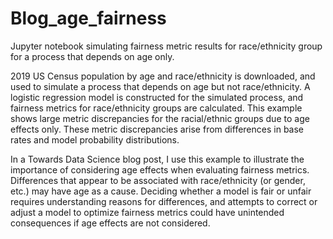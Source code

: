 # Blog_age_fairness
Jupyter notebook simulating fairness metric results for race/ethnicity group for a process that depends on age only.

2019 US Census population by age and race/ethnicity is downloaded, and used to simulate a process that depends on age but not race/ethnicity.  A logistic regression model is constructed for the simulated process, and fairness metrics for race/ethnicity groups are calculated.  This example shows large metric discrepancies for the racial/ethnic groups due to age effects only.  These metric discrepancies arise from differences in base rates and model probability distributions.  

In a Towards Data Science blog post, I use this example to illustrate the importance of considering age effects when evaluating fairness metrics.  Differences that appear to be associated with race/ethnicity (or gender, etc.) may have age as a cause.  Deciding whether a model is fair or unfair requires understanding reasons for differences, and attempts to correct or adjust a model to optimize fairness metrics could have unintended consequences if age effects are not considered.
